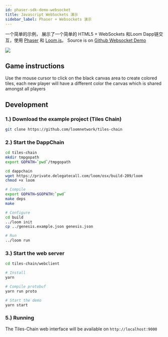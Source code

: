 ```yaml
---
id: phaser-sdk-demo-websocket
title: Javascript WebSockets 演示
sidebar_label: Phaser + Websockets 演示
---
```

一个简单的示例， 展示了一个简单的 HTML5 + WebSockets 和Loom Dapp链交互，使用 [Phaser](http://phaser.io) 和 [Loom.js](https://github.com/loomnetwork/loom-js)。 Source is on [Github Websocket Demo](https://github.com/loomnetwork/tiles-chain)

![](https://camo.githubusercontent.com/9d49b0ce78d692e69d1dd571bc8d1aafe5b806a8/68747470733a2f2f647a776f6e73656d72697368372e636c6f756466726f6e742e6e65742f6974656d732f315232363044327030713370304d33693232304a2f53637265656e2532305265636f7264696e67253230323031382d30352d3232253230617425323031302e3233253230414d2e6769663f763d3961353539316139)

## Game instructions

Use the mouse cursor to click on the black canvas area to create colored tiles, each new player will have a different color the canvas which is shared amongst all players

## Development

### 1.) Download the example project (Tiles Chain)

```bash
git clone https://github.com/loomnetwork/tiles-chain
```

### 2.) Start the DappChain

```bash
cd tiles-chain
mkdir tmpgopath
export GOPATH=`pwd`/tmpgopath

cd dappchain
wget https://private.delegatecall.com/loom/osx/build-209/loom
chmod +x loom

# Compile
export GOPATH=$GOPATH:`pwd`
make deps
make

# Configure
cd build
../loom init
cp ../genesis.example.json genesis.json

# Run
../loom run
```

### 3.) Start the web server

```bash
cd tiles-chain/webclient

# Install
yarn

# Compile protobuf
yarn run proto

# Start the demo
yarn start

```

### 5.) Running

The Tiles-Chain web interface will be available on `http://localhost:9000`